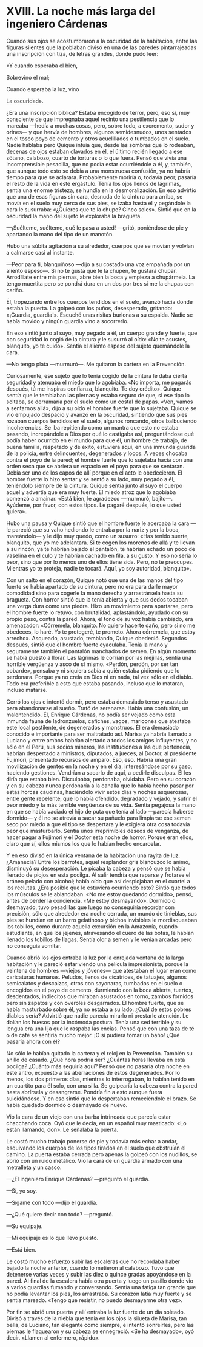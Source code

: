 # XVIII. La noche más larga del ingeniero Cárdenas

Cuando sus ojos se acostumbraron a la oscuridad de la habitación, entre las figuras silentes que la poblaban divisó en una de las paredes pintarrajeadas una inscripción con tiza, de letras grandes, donde pudo leer:

«Y cuando esperaba el bien,

Sobrevino el mal;

Cuando esperaba la luz, vino

La oscuridad».

¿Era una inscripción bíblica? Estaba encogido de terror, pero, eso sí, muy consciente de que impregnaba aquel recinto una pestilencia que lo mareaba —hedía a muchas cosas, pero, sobre todo, a excremento, sudor y orines— y que hervía de hombres, algunos semidesnudos, unos sentados en el tosco poyo de cemento y otros acuclillados o tumbados en el suelo. Nadie hablaba pero Quique intuía que, desde las sombras que lo rodeaban, decenas de ojos estaban clavados en él, el último recién llegado a ese sótano, calabozo, cuarto de torturas o lo que fuera. Pensó que vivía una incomprensible pesadilla, que no podía estar ocurriéndole a él, y, también, que aunque todo esto se debía a una monstruosa confusión, ya no habría tiempo para que se aclarara. Probablemente moriría o, todavía peor, pasaría el resto de la vida en este ergástulo. Tenía los ojos llenos de lágrimas, sentía una enorme tristeza, se hundía en la desmoralización. En eso advirtió que una de esas figuras sin cara, desnuda de la cintura para arriba, se movía en el suelo muy cerca de sus pies, se izaba hasta él y pegándole la cara le susurraba: «¿Quieres que te la chupe? Cinco soles». Sintió que en la oscuridad la mano del sujeto le exploraba la bragueta.

—¡Suélteme, suélteme, qué le pasa a usted! —gritó, poniéndose de pie y apartando la mano del tipo de un manotón.

Hubo una súbita agitación a su alrededor, cuerpos que se movían y volvían a calmarse casi al instante.

—Peor para ti, blanquiñoso —dijo a su costado una voz empañada por un aliento espeso—. Si no te gusta que te la chupen, te gustará chupar. Arrodíllate entre mis piernas, abre bien la boca y empieza a chupármela. La tengo muertita pero se pondrá dura en un dos por tres si me la chupas con cariño.

Él, tropezando entre los cuerpos tendidos en el suelo, avanzó hacia donde estaba la puerta. La golpeó con los puños, desesperado, gritando: «¡Guardia, guardia!». Escuchó unas risitas burlonas a su espalda. Nadie se había movido y ningún guardia vino a socorrerlo.

En eso sintió junto al suyo, muy pegado a él, un cuerpo grande y fuerte, que con seguridad lo cogió de la cintura y le susurró al oído: «No te asustes, blanquito, yo te cuido». Sentía el aliento espeso del sujeto quemándole la cara.

—No tengo plata —murmuró—. Me quitaron la cartera en la Prevención.

Curiosamente, ese sujeto que lo tenía cogido de la cintura le daba cierta seguridad y atenuaba el miedo que lo agobiaba. «No importa, me pagarás después, tú me inspiras confianza, blanquito. Te doy crédito». Quique sentía que le temblaban las piernas y estaba seguro de que, si ese tipo lo soltaba, se derramaría por el suelo como un costal de papas. «Ven, vamos a sentarnos allá», dijo a su oído el hombre fuerte que lo sujetaba. Quique se vio empujado despacio y avanzó en la oscuridad, sintiendo que sus pies rozaban cuerpos tendidos en el suelo, algunos roncando, otros balbuciendo incoherencias. Se iba repitiendo como un mantra que esto no estaba pasando, increpándole a Dios por qué lo castigaba así, preguntándose qué podía haber ocurrido en el mundo para que él, un hombre de trabajo, de buena familia, respetado y de éxito, estuviera aquí, en una inmunda guarida de la policía, entre delincuentes, degenerados y locos. A veces chocaba contra el poyo de la pared; el hombre fuerte que lo sujetaba hacía con una orden seca que se abriera un espacio en el poyo para que se sentaran. Debía ser uno de los capos de allí porque en el acto le obedecieron. El hombre fuerte lo hizo sentar y se sentó a su lado, muy pegado a él, teniéndolo siempre de la cintura. Quique sentía junto al suyo el cuerpo aquel y advertía que era muy fuerte. El miedo atroz que lo agobiaba comenzó a amainar. «Está bien, le agradezco —murmuró, bajito—. Ayúdeme, por favor, con estos tipos. Le pagaré después, lo que usted quiera».

Hubo una pausa y Quique sintió que el hombre fuerte le acercaba la cara —le pareció que su vaho hediondo le entraba por la nariz y por la boca, mareándolo— y le dijo muy quedo, como un susurro: «Has tenido suerte, blanquito, que yo me adelantara. Si te cogen los morenos de allá y te llevan a su rincón, ya te habrían bajado el pantalón, te habrían echado un poco de vaselina en el culo y te habrían cachado en fila, a su gusto. Y eso no sería lo peor, sino que por lo menos uno de ellos tiene sida. Pero, no te preocupes. Mientras yo te proteja, nadie te tocará. Aquí, yo soy autoridad, blanquito».

Con un salto en el corazón, Quique notó que una de las manos del tipo fuerte se había apartado de su cintura, pero no era para darle mayor comodidad sino para cogerle la mano derecha y arrastrársela hasta su bragueta. Con horror sintió que la tenía abierta y que sus dedos tocaban una verga dura como una piedra. Hizo un movimiento para apartarse, pero el hombre fuerte lo retuvo, con brutalidad, aplastándolo, ayudado con su propio peso, contra la pared. Ahora, el tono de su voz había cambiado, era amenazador: «Córremela, blanquito. No quiero hacerte daño, pero si no me obedeces, lo haré. Yo te protegeré, te prometo. Ahora córremela, que estoy arrecho». Asqueado, asustado, temblando, Quique obedeció. Segundos después, sintió que el hombre fuerte eyaculaba. Tenía la mano y seguramente también el pantalón manchados de semen. En algún momento se había puesto a llorar. Las lágrimas le corrían por las mejillas, sentía una horrible vergüenza y asco de sí mismo. «Perdón, perdón, por ser tan cobarde», pensaba y ni siquiera sabía a quién estaba pidiendo que lo perdonara. Porque ya no creía en Dios ni en nada, tal vez sólo en el diablo. Todo era preferible a esto que estaba pasando, incluso que lo mataran, incluso matarse.

Cerró los ojos e intentó dormir, pero estaba demasiado tenso y asustado para abandonarse al sueño. Trató de serenarse. Había una confusión, un malentendido. Él, Enrique Cárdenas, no podía ser vejado como esta inmunda fauna de ladronzuelos, cafiches, vagos, maricones que atestaba este local pestilente, de degenerados y monstruos. Él era demasiado conocido e importante para ser maltratado así. Marisa ya habría llamado a Luciano y entre ambos habrían alertado a todos los amigos influyentes, y no sólo en el Perú, sus socios mineros, las instituciones a las que pertenecía, habrían despertado a ministros, diputados, a jueces, al Doctor, al presidente Fujimori, presentado recursos de amparo. Eso, eso. Habría una gran movilización de gentes en la noche y en el día, interesándose por su caso, haciendo gestiones. Vendrían a sacarlo de aquí, a pedirle disculpas. Él les diría que estaba bien. Disculpaba, perdonaba, olvidaba. Pero en su corazón y en su cabeza nunca perdonaría a la canalla que lo había hecho pasar por estas horcas caudinas, haciéndolo vivir estos días y noches asquerosas, entre gente repelente, que lo había ofendido, degradado y vejado, y sufrir el peor miedo y la más terrible vergüenza de su vida. Sentía pegajosa la mano en que se había vaciado el hijo de puta que tenía al lado —parecía haberse dormido— y él no se atrevía a sacar su pañuelo para limpiarse ese semen seco por miedo a que el tipo se despertara y le exigiera otra cosa todavía peor que masturbarlo. Sentía unos irreprimibles deseos de venganza, de hacer pagar a Fujimori y el Doctor esta noche de horror. Porque eran ellos, claro que sí, ellos mismos los que lo habían hecho encarcelar.

Y en eso divisó en la única ventana de la habitación una rayita de luz. ¿Amanecía? Entre los barrotes, aquel resplandor gris blancuzco lo animó, disminuyó su desesperación. Le picaba la cabeza y pensó que se había llenado de piojos en esta pocilga. Al salir tendría que raparse y frotarse el cráneo pelado con alcohol; había oído que así despiojaban en el cuartel a los reclutas. ¿Era posible que le estuviera ocurriendo esto? Sintió que todos los músculos se le ablandaban. «No me estoy quedando dormido», pensó, antes de perder la conciencia. «Me estoy desmayando». Dormido o desmayado, tuvo pesadillas que luego no conseguiría recordar con precisión, sólo que alrededor era noche cerrada, un mundo de tinieblas, sus pies se hundían en un barro gelatinoso y bichos invisibles le mordisqueaban los tobillos, como durante aquella excursión en la Amazonía, cuando estudiante, en que los jejenes, atravesando el cuero de las botas, le habían llenado los tobillos de llagas. Sentía olor a semen y le venían arcadas pero no conseguía vomitar.

Cuando abrió los ojos entraba la luz por la enrejada ventana de la larga habitación y le pareció estar viendo una película impresionista, porque la veintena de hombres —viejos y jóvenes— que atestaban el lugar eran como caricaturas humanas. Peludos, llenos de cicatrices, de tatuajes, algunos semicalatos y descalzos, otros con sayonaras, tumbados en el suelo o encogidos en el poyo de cemento, durmiendo con la boca abierta, tuertos, desdentados, indiecitos que miraban asustados en torno, zambos fornidos pero sin zapatos y con overoles desgarrados. El hombre fuerte, que se había masturbado sobre él, ya no estaba a su lado. ¿Cuál de estos pobres diablos sería? Advirtió que nadie parecía mirarlo ni prestarle atención. Le dolían los huesos por la incómoda postura. Tenía una sed terrible y su lengua era una lija que le raspaba las encías. Pensó que con una taza de té o de café se sentiría mucho mejor. ¡O si pudiera tomar un baño! ¿Qué pasaría ahora con él?

No sólo le habían quitado la cartera y el reloj en la Prevención. También su anillo de casado. ¿Qué hora podría ser? ¿Cuántas horas llevaba en esta pocilga? ¿Cuánto más seguiría aquí? Pensó que no pasaría otra noche en este antro, expuesto a las aberraciones de estos degenerados. Por lo menos, los dos primeros días, mientras lo interrogaban, lo habían tenido en un cuartito para él solo, con una silla. Se golpearía la cabeza contra la pared hasta abrírsela y desangrarse. Pondría fin a esto aunque fuera suicidándose. Y en eso sintió que lo despertaban remeciéndole el brazo. Se había quedado dormido o desmayado de nuevo.

Vio la cara de un viejo con una barba intrincada que parecía estar chacchando coca. Oyó que le decía, en un español muy masticado: «Lo están llamando, don». Le señalaba la puerta.

Le costó mucho trabajo ponerse de pie y todavía más echar a andar, esquivando los cuerpos de los tipos tirados en el suelo que obstruían el camino. La puerta estaba cerrada pero apenas la golpeó con los nudillos, se abrió con un ruido metálico. Vio la cara de un guardia armado con una metralleta y un casco.

—¿El ingeniero Enrique Cárdenas? —preguntó el guardia.

—Sí, yo soy.

—Sígame con todo —dijo el guardia.

—¿Qué quiere decir con todo? —preguntó.

—Su equipaje.

—Mi equipaje es lo que llevo puesto.

—Está bien.

Le costó mucho esfuerzo subir las escaleras que no recordaba haber bajado la noche anterior, cuando lo metieron al calabozo. Tuvo que detenerse varias veces y subir las diez o quince gradas apoyándose en la pared. Al final de la escalera había otra puerta y luego un pasillo donde vio a varios guardias fumando y conversando. Sentía una fatiga tan grande que no podía levantar los pies, los arrastraba. Su corazón latía muy fuerte y se sentía mareado. «Tengo que resistir, no puedo desmayarme otra vez».

Por fin se abrió una puerta y allí entraba la luz fuerte de un día soleado. Divisó a través de la niebla que tenía en los ojos la silueta de Marisa, tan bella, de Luciano, tan elegante como siempre, e intentó sonreírles, pero las piernas le flaquearon y su cabeza se ennegreció. «Se ha desmayado», oyó decir. «Llamen al enfermero, rápido».

